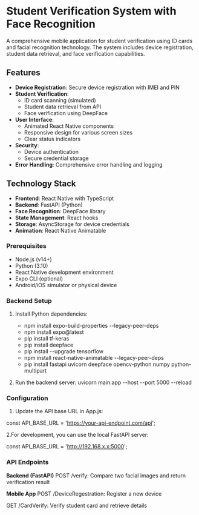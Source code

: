 # Student Verification System with Face Recognition

A comprehensive mobile application for student verification using ID cards and facial recognition technology. The system includes device registration, student data retrieval, and face verification capabilities.

## Features

- **Device Registration**: Secure device registration with IMEI and PIN
- **Student Verification**: 
  - ID card scanning (simulated)
  - Student data retrieval from API
  - Face verification using DeepFace
- **User Interface**:
  - Animated React Native components
  - Responsive design for various screen sizes
  - Clear status indicators
- **Security**:
  - Device authentication
  - Secure credential storage
- **Error Handling**: Comprehensive error handling and logging

## Technology Stack

- **Frontend**: React Native with TypeScript
- **Backend**: FastAPI (Python)
- **Face Recognition**: DeepFace library
- **State Management**: React hooks
- **Storage**: AsyncStorage for device credentials
- **Animation**: React Native Animatable


### Prerequisites

- Node.js (v14+)
- Python (3.10)
- React Native development environment
- Expo CLI (optional)
- Android/iOS simulator or physical device

### Backend Setup

1. Install Python dependencies:

    - npm install expo-build-properties --legacy-peer-deps
    - npm install expo@latest
    - pip install tf-keras
    - pip install deepface
    - pip install --upgrade tensorflow
    - npm install react-native-animatable --legacy-peer-deps
    - pip install fastapi uvicorn deepface opencv-python numpy python-multipart
   
2. Run the backend server:
   uvicorn main:app --host  <Your IPv4 Address>  --port 5000 --reload

### Configuration

1. Update the API base URL in App.js:

  const API_BASE_URL = 'https://your-api-endpoint.com/api';

2.For development, you can use the local FastAPI server:

  const API_BASE_URL = 'http://192.168.x.x:5000';

### API Endpoints

**Backend (FastAPI)**
POST /verify: Compare two facial images and return verification result

**Mobile App**
POST /DeviceRegestration: Register a new device

GET /CardVerify: Verify student card and retrieve details
   
